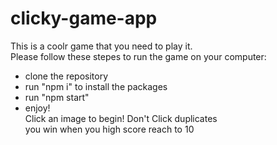 # clicky-game-app

This is a coolr game that you need to play it.<br/>
Please follow these stepes to run the game on your computer:<br/>
- clone the repository
- run "npm i" to install the packages
- run "npm start"
- enjoy! <br />
Click an image to begin! Don't Click duplicates <br />
you win when you high score reach to 10
